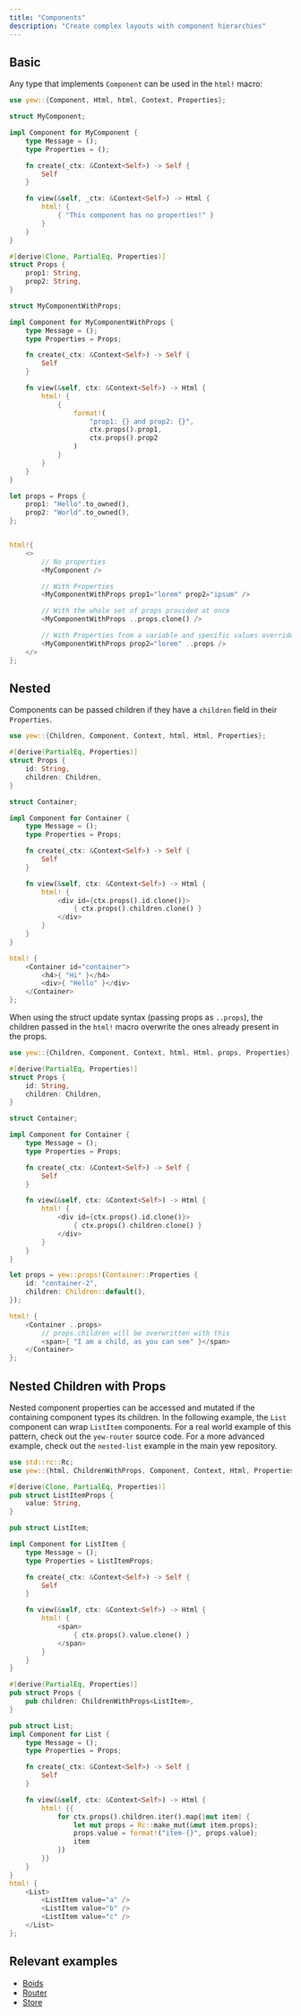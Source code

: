 ```yaml
---
title: "Components"
description: "Create complex layouts with component hierarchies"
---
```


## Basic

Any type that implements `Component` can be used in the `html!` macro:

```rust
use yew::{Component, Html, html, Context, Properties};

struct MyComponent;

impl Component for MyComponent {
    type Message = ();
    type Properties = ();

    fn create(_ctx: &Context<Self>) -> Self {
        Self
    }

    fn view(&self, _ctx: &Context<Self>) -> Html {
        html! {
            { "This component has no properties!" }
        }
    }
}

#[derive(Clone, PartialEq, Properties)]
struct Props {
    prop1: String,
    prop2: String,
}

struct MyComponentWithProps;

impl Component for MyComponentWithProps {
    type Message = ();
    type Properties = Props;

    fn create(_ctx: &Context<Self>) -> Self {
        Self
    }

    fn view(&self, ctx: &Context<Self>) -> Html {
        html! {
            {
                format!(
                    "prop1: {} and prop2: {}",
                    ctx.props().prop1,
                    ctx.props().prop2
                )
            }
        }
    }
}

let props = Props { 
    prop1: "Hello".to_owned(),
    prop2: "World".to_owned(), 
};


html!{
    <>
        // No properties
        <MyComponent />

        // With Properties
        <MyComponentWithProps prop1="lorem" prop2="ipsum" />

        // With the whole set of props provided at once
        <MyComponentWithProps ..props.clone() />

        // With Properties from a variable and specific values overridden
        <MyComponentWithProps prop2="lorem" ..props />
    </>
};
```

## Nested

Components can be passed children if they have a `children` field in their `Properties`.

```rust title="parent.rs"
use yew::{Children, Component, Context, html, Html, Properties};

#[derive(PartialEq, Properties)]
struct Props {
    id: String,
    children: Children,
}

struct Container;

impl Component for Container {
    type Message = ();
    type Properties = Props;

    fn create(_ctx: &Context<Self>) -> Self {
        Self
    }

    fn view(&self, ctx: &Context<Self>) -> Html {
        html! {
            <div id={ctx.props().id.clone()}>
                { ctx.props().children.clone() }
            </div>
        }
    }
}

html! {
    <Container id="container">
        <h4>{ "Hi" }</h4>
        <div>{ "Hello" }</div>
    </Container>
};
```

When using the struct update syntax (passing props as `..props`), the children passed in the `html!` macro overwrite the ones already present in the props.

```rust
use yew::{Children, Component, Context, html, Html, props, Properties}; 

#[derive(PartialEq, Properties)]
struct Props {
    id: String,
    children: Children,
}

struct Container;

impl Component for Container {
    type Message = ();
    type Properties = Props;

    fn create(_ctx: &Context<Self>) -> Self {
        Self
    }

    fn view(&self, ctx: &Context<Self>) -> Html {
        html! {
            <div id={ctx.props().id.clone()}>
                { ctx.props().children.clone() }
            </div>
        }
    }
}

let props = yew::props!(Container::Properties {
    id: "container-2",
    children: Children::default(),
});

html! {
    <Container ..props>
        // props.children will be overwritten with this
        <span>{ "I am a child, as you can see" }</span>
    </Container>
};
```

## Nested Children with Props

Nested component properties can be accessed and mutated if the containing component types its children. In the following example, the `List` component can wrap `ListItem` components. For a real world example of this pattern, check out the `yew-router` source code. For a more advanced example, check out the `nested-list` example in the main yew repository.

```rust
use std::rc::Rc;
use yew::{html, ChildrenWithProps, Component, Context, Html, Properties};

#[derive(Clone, PartialEq, Properties)]
pub struct ListItemProps {
    value: String,
}

pub struct ListItem;

impl Component for ListItem {
    type Message = ();
    type Properties = ListItemProps;

    fn create(_ctx: &Context<Self>) -> Self {
        Self
    }

    fn view(&self, ctx: &Context<Self>) -> Html {
        html! {
            <span>
                { ctx.props().value.clone() }
            </span>
        }
    }
}

#[derive(PartialEq, Properties)]
pub struct Props {
    pub children: ChildrenWithProps<ListItem>,
}

pub struct List;
impl Component for List {
    type Message = ();
    type Properties = Props;

    fn create(_ctx: &Context<Self>) -> Self {
        Self
    }

    fn view(&self, ctx: &Context<Self>) -> Html {
        html! {{
            for ctx.props().children.iter().map(|mut item| {
                let mut props = Rc::make_mut(&mut item.props);
                props.value = format!("item-{}", props.value);
                item
            })
        }}
    }
}
html! {
    <List>
        <ListItem value="a" />
        <ListItem value="b" />
        <ListItem value="c" />
    </List>
};
```

## Relevant examples
- [Boids](https://github.com/yewstack/yew/tree/master/examples/boids)
- [Router](https://github.com/yewstack/yew/tree/master/examples/router)
- [Store](https://github.com/yewstack/yew/tree/master/examples/store)
